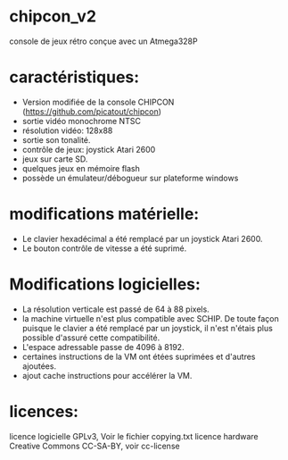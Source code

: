 chipcon_v2
=======

console de jeux rétro conçue avec un Atmega328P

caractéristiques:
=================
* Version modifiée de la console CHIPCON (https://github.com/picatout/chipcon)
* sortie vidéo monochrome NTSC
* résolution vidéo: 128x88
* sortie son tonalité.
* contrôle de jeux: joystick Atari 2600
* jeux sur carte SD.
* quelques jeux en mémoire flash
* possède un émulateur/débogueur sur plateforme windows 

modifications matérielle:
=========================
 * Le clavier hexadécimal a été remplacé par un joystick Atari 2600.
 * Le bouton contrôle de vitesse a été suprimé.

Modifications logicielles:
==========================
* La résolution verticale est passé de 64 à 88 pixels.
* la machine virtuelle n'est plus compatible avec SCHIP. De toute façon puisque le clavier a été remplacé par un joystick,
  il n'est n'étais plus possible d'assuré cette compatibilité. 
* L'espace adressable passe de 4096 à 8192. 
* certaines instructions de la VM ont étées suprimées et d'autres ajoutées.
* ajout cache instructions pour accélérer la VM.

licences:
=========
licence logicielle GPLv3,  Voir le fichier copying.txt
licence hardware  Creative Commons CC-SA-BY, voir cc-license 

